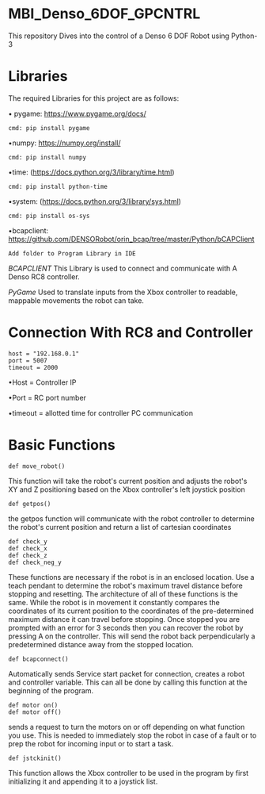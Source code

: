 # MBI_Denso_6DOF_GPCNTRL
This repository Dives into the control of a Denso 6 DOF Robot using Python-3

# Libraries

The required Libraries for this project are as follows:

• pygame: https://www.pygame.org/docs/
    
    cmd: pip install pygame
  
•numpy: https://numpy.org/install/
    
    cmd: pip install numpy

•time: (https://docs.python.org/3/library/time.html)
    
    cmd: pip install python-time

•system: (https://docs.python.org/3/library/sys.html)
    
    cmd: pip install os-sys

•bcapclient: https://github.com/DENSORobot/orin_bcap/tree/master/Python/bCAPClient
    
    Add folder to Program Library in IDE

*BCAPCLIENT*
This Library is used to connect and communicate with A Denso RC8 controller.

*PyGame* 
Used to translate inputs from the Xbox controller to readable, mappable movements the robot can take.

# Connection With RC8 and Controller
    host = "192.168.0.1"
    port = 5007
    timeout = 2000
•Host = Controller IP

•Port = RC port number

•timeout = allotted time for controller PC communication


# Basic Functions
        
    def move_robot()
This function will take the robot's current position and adjusts the robot's XY and Z positioning based on the Xbox controller's left joystick position

    def getpos()
the getpos function will communicate with the robot controller to determine the robot's current position and return a list of cartesian coordinates

    def check_y
    def check_x
    def check_z
    def check_neg_y
These functions are necessary if the robot is in an enclosed location. Use a teach pendant to determine the robot's maximum travel distance before stopping and resetting. The architecture of all of these functions is the same. While the robot is in movement it constantly compares the coordinates of its current position to the coordinates of the pre-determined maximum distance it can travel before stopping. Once stopped you are prompted with an error for 3 seconds then you can recover the robot by pressing A on the controller. This will send the robot back perpendicularly a predetermined distance away from the stopped location. 

    def bcapconnect()
Automatically sends Service start packet for connection, creates a robot and controller variable. This can all be done by calling this function at the beginning of the program. 

    def motor on()
    def motor off()
sends a request to turn the motors on or off depending on what function you use. This is needed to immediately stop the robot in case of a fault or to prep the robot for incoming input or to start a task. 

    def jstckinit()
This function allows the Xbox controller to be used in the program by first initializing it and appending it to a joystick list.











